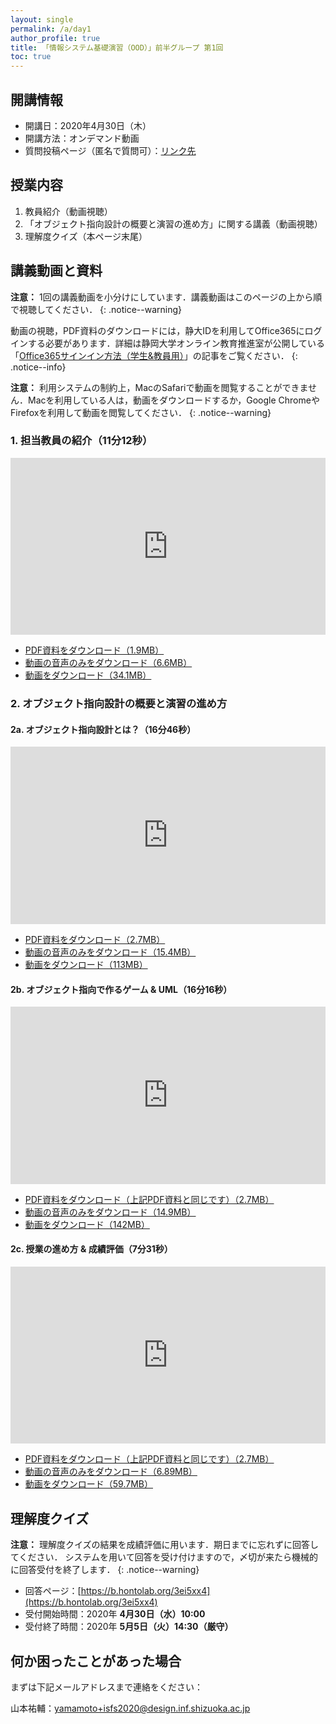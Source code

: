 ```yaml
---
layout: single
permalink: /a/day1
author_profile: true
title: 「情報システム基礎演習（OOD）」前半グループ 第1回
toc: true
---
```


## 開講情報

* 開講日：2020年4月30日（木）
* 開講方法：オンデマンド動画
* 質問投稿ページ（匿名で質問可）：[リンク先](https://app.sli.do/event/cs8xsr1e)


## 授業内容

1. 教員紹介（動画視聴）
2. 「オブジェクト指向設計の概要と演習の進め方」に関する講義（動画視聴）
3. 理解度クイズ（本ページ末尾）


## 講義動画と資料
**注意：** 1回の講義動画を小分けにしています．講義動画はこのページの上から順で視聴してください．
{: .notice--warning}

動画の視聴，PDF資料のダウンロードには，静大IDを利用してOffice365にログインする必要があります．詳細は静岡大学オンライン教育推進室が公開している「[Office365サインイン方法（学生&教員用）](https://wwp.shizuoka.ac.jp/online-education/office365%e3%82%b5%e3%82%a4%e3%83%b3%e3%82%a4%e3%83%b3%ef%bc%86-ms-stream%e8%a6%96%e8%81%b4%e6%96%b9%e6%b3%95%ef%bc%88%e5%ad%a6%e7%94%9f%e6%95%99%e5%93%a1%e7%94%a8%ef%bc%89/)」の記事をご覧ください．
{: .notice--info}

**注意：** 利用システムの制約上，MacのSafariで動画を閲覧することができません．Macを利用している人は，動画をダウンロードするか，Google ChromeやFirefoxを利用して動画を閲覧してください．
{: .notice--warning}


### 1. 担当教員の紹介（11分12秒）

<div style='max-width: 1280px'><div style='position: relative; padding-bottom: 56.25%; height: 0; overflow: hidden;'><iframe width="1280" height="720" src="https://web.microsoftstream.com/embed/video/8bebcd9e-90cc-46c8-8191-7723cb35f38b?autoplay=false&amp;showinfo=false" allowfullscreen style="border:none; position: absolute; top: 0; left: 0; right: 0; bottom: 0; height: 100%; max-width: 100%;"></iframe></div></div>

* [PDF資料をダウンロード（1.9MB）](https://b.hontolab.org/2yMPyXE)
* [動画の音声のみをダウンロード（6.6MB）](https://b.hontolab.org/3eqhPUp)
* [動画をダウンロード（34.1MB）](https://b.hontolab.org/34CDog2)


### 2. オブジェクト指向設計の概要と演習の進め方
#### 2a. オブジェクト指向設計とは？（16分46秒）

<div style='max-width: 1280px'><div style='position: relative; padding-bottom: 56.25%; height: 0; overflow: hidden;'><iframe width="1280" height="720" src="https://web.microsoftstream.com/embed/video/18414b6f-17f5-4c87-879b-28e78eee376a?autoplay=false&amp;showinfo=false" allowfullscreen style="border:none; position: absolute; top: 0; left: 0; right: 0; bottom: 0; height: 100%; max-width: 100%;"></iframe></div></div>

* [PDF資料をダウンロード（2.7MB）](https://b.hontolab.org/2UZVAwW)
* [動画の音声のみをダウンロード（15.4MB）](https://scii-my.sharepoint.com/:u:/g/personal/yusuke_yamamoto_cii_shizuoka_ac_jp/EejbZpWaa2tFrjn6L2kpnBUBjmmAOWNRlppqu6jDwhp_Pw?e=A1FEYX)
* [動画をダウンロード（113MB）](https://scii-my.sharepoint.com/:v:/g/personal/yusuke_yamamoto_cii_shizuoka_ac_jp/EffhUYs0aORJoXoODxaN_d0BJvS1_IJPVyw2qJV6hB0LDQ?e=ogVYeY)


#### 2b. オブジェクト指向で作るゲーム & UML（16分16秒）

<div style='max-width: 1280px'><div style='position: relative; padding-bottom: 56.25%; height: 0; overflow: hidden;'><iframe width="1280" height="720" src="https://web.microsoftstream.com/embed/video/952e883e-4e47-442c-959b-314c8770e5b4?autoplay=false&amp;showinfo=false" allowfullscreen style="border:none; position: absolute; top: 0; left: 0; right: 0; bottom: 0; height: 100%; max-width: 100%;"></iframe></div></div>

* [PDF資料をダウンロード（上記PDF資料と同じです）（2.7MB）](https://b.hontolab.org/2UZVAwW)
* [動画の音声のみをダウンロード（14.9MB）](https://scii-my.sharepoint.com/:u:/g/personal/yusuke_yamamoto_cii_shizuoka_ac_jp/EWDEktHqUrhPiwtqIRailg8BT0YvsHT4Rd28VZM6d7P6IQ?e=JAh614)
* [動画をダウンロード（142MB）](https://scii-my.sharepoint.com/:v:/g/personal/yusuke_yamamoto_cii_shizuoka_ac_jp/Efmy0jg4g4lLqyMSqoNqrX0BhPN-E0feWNJ-myxlbDHclg?e=K1cQjf)


#### 2c. 授業の進め方 & 成績評価（7分31秒）

<div style='max-width: 1280px'><div style='position: relative; padding-bottom: 56.25%; height: 0; overflow: hidden;'><iframe width="1280" height="720" src="https://web.microsoftstream.com/embed/video/363e0cba-2754-4ca0-95bf-dbc97aaf5379?autoplay=false&amp;showinfo=false" allowfullscreen style="border:none; position: absolute; top: 0; left: 0; right: 0; bottom: 0; height: 100%; max-width: 100%;"></iframe></div></div>

* [PDF資料をダウンロード（上記PDF資料と同じです）（2.7MB）](https://b.hontolab.org/2UZVAwW)
* [動画の音声のみをダウンロード（6.89MB）](https://scii-my.sharepoint.com/:u:/g/personal/yusuke_yamamoto_cii_shizuoka_ac_jp/ETbA7KMF_zFOqxajCh0nXXgBZ_GRdwVHf8ItOt6NQW0XrQ?e=xxGvZr)
* [動画をダウンロード（59.7MB）](https://scii-my.sharepoint.com/:v:/g/personal/yusuke_yamamoto_cii_shizuoka_ac_jp/ETSMxXu7uahForUqXXvII1wBaVJUJSbnvt3TU843Yt8nqw?e=NWoMsg)



## 理解度クイズ

**注意：** 理解度クイズの結果を成績評価に用います．期日までに忘れずに回答してください．
システムを用いて回答を受け付けますので，〆切が来たら機械的に回答受付を終了します．
{: .notice--warning}

* 回答ページ：[https://b.hontolab.org/3ei5xx4](https://b.hontolab.org/3ei5xx4)
* 受付開始時間：2020年 **4月30日（水）10:00**
* 受付終了時間：2020年 **5月5日（火）14:30（厳守）**


## 何か困ったことがあった場合
まずは下記メールアドレスまで連絡をください：

山本祐輔：yamamoto+isfs2020@design.inf.shizuoka.ac.jp

